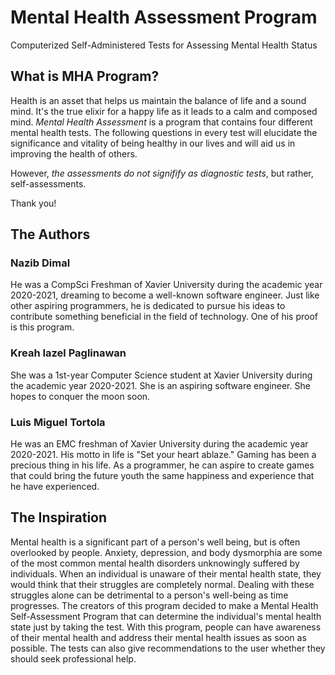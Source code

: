 # Mental Health Assessment Program
Computerized Self-Administered Tests for Assessing Mental Health Status

## What is MHA Program?
Health is an asset that helps us maintain the balance of life and a sound mind. 
It's the true elixir for a happy life as it leads to a calm and composed mind. 
*Mental Health Assessment* is a program that contains four different mental health tests. 
The following questions in every test will elucidate the significance and vitality of being 
healthy in our lives and will aid us in improving the health of others. 
                            
However, *the assessments do not signifify as diagnostic tests*, but rather, self-assessments. 
                            
Thank you!

## The Authors
### Nazib Dimal
He was a CompSci Freshman of Xavier University during the academic year 2020-2021, dreaming to 
become a well-known software engineer. Just like other aspiring programmers, he is dedicated to
pursue his ideas to contribute something beneficial in the field of technology. One of his proof is this program.

### Kreah Iazel Paglinawan
She was a 1st-year Computer Science student at Xavier University during the academic year 2020-2021. 
She is an aspiring software engineer. She hopes to conquer the moon soon.

### Luis Miguel Tortola
He was an EMC freshman of Xavier University during the academic year 2020-2021. His motto in life is "Set your heart ablaze." 
Gaming has been a precious thing in his life. As a programmer, he can aspire to create games 
that could bring the future youth the same happiness and experience that he have experienced.

## The Inspiration
Mental health is a significant part of a person's well being, but is often overlooked by people. 
Anxiety, depression, and body dysmorphia are some of the most common mental health disorders unknowingly suffered by individuals. 
When an individual is unaware of their mental health state, they would think that their struggles are completely normal. 
Dealing with these struggles alone can be detrimental to a person's well-being as time progresses. 
The creators of this program decided to make a Mental Health Self-Assessment Program that can determine the individual's mental health state just by taking the test. 
With this program, people can have awareness of their mental health and address their mental health issues as soon as possible. 
The tests can also give recommendations to the user whether they should seek professional help.
